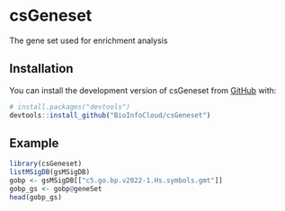 
# csGeneset

<!-- badges: start -->
<!-- badges: end -->

The gene set used for enrichment analysis

## Installation

You can install the development version of csGeneset from [GitHub](https://github.com/) with:

``` r
# install.packages("devtools")
devtools::install_github("BioInfoCloud/csGeneset")
```

## Example

``` r
library(csGeneset)
listMSigDB(gsMSigDB)
gobp <- gsMSigDB[["c5.go.bp.v2022-1.Hs.symbols.gmt"]]
gobp_gs <- gobp@geneSet
head(gobp_gs)

```
